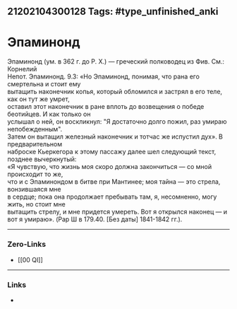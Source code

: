 21202104300128
Tags: #type_unfinished_anki
---
# Эпаминонд

Эпаминонд (ум. в 362 г. до Р. X.) — греческий полководец из Фив. См.: Корнелий <br>Непот. Эпаминонд. 9.3: «Но Эпаминонд, понимая, что рана его смертельна и стоит ему <br>вытащить наконечник копья, который обломился и застрял в его теле, как он тут же умрет, <br>оставил этот наконечник в ране вплоть до возвещения о победе беотийцев. И как только он <br>услышал о ней, он воскликнул: "Я достаточно долго пожил, раз умираю непобежденным". <br>Затем он вытащил железный наконечник и тотчас же испустил дух». В предварительном <br>наброске Кьеркегора к этому пассажу далее шел следующий текст, позднее вычеркнутый: <br>«Я чувствую, что жизнь моя скоро должна закончиться — со мной происходит то же, <br>что и с Эпаминондом в битве при Мантинее; моя тайна — это стрела, вонзившаяся мне <br>в сердце; пока она продолжает пребывать там, я, несомненно, могу жить, но стоит мне <br>вытащить стрелу, и мне придется умереть. Вот я открылся наконец — и вот я умираю». (Pap Ш в 179.40. [Без даты] 1841-1842 гг.). 

---
### Zero-Links
- [[00 QI]]
---
### Links
-